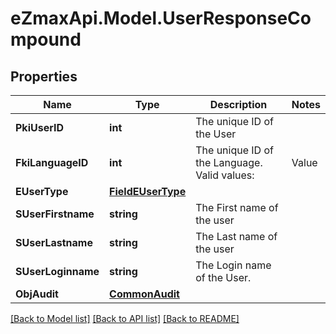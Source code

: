 
# eZmaxApi.Model.UserResponseCompound

## Properties

Name | Type | Description | Notes
------------ | ------------- | ------------- | -------------
**PkiUserID** | **int** | The unique ID of the User | 
**FkiLanguageID** | **int** | The unique ID of the Language.  Valid values:  |Value|Description| |-|-| |1|French| |2|English| | 
**EUserType** | [**FieldEUserType**](FieldEUserType.md) |  | 
**SUserFirstname** | **string** | The First name of the user | 
**SUserLastname** | **string** | The Last name of the user | 
**SUserLoginname** | **string** | The Login name of the User. | 
**ObjAudit** | [**CommonAudit**](CommonAudit.md) |  | 

[[Back to Model list]](../README.md#documentation-for-models)
[[Back to API list]](../README.md#documentation-for-api-endpoints)
[[Back to README]](../README.md)

